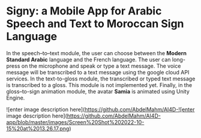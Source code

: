 # Signy: a Mobile App for Arabic Speech and Text to Moroccan Sign Language 

In the speech–to–text module, the user can choose between the **Modern Standard Arabic** language and the French language. The user can long-press on the microphone and speak or type a text message. The voice message will be transcribed to a text message using the google cloud API services. In the text-to-gloss module, the transcribed or typed text message is transcribed to a gloss. This module is not implemented yet. Finally, in the gloss–to-sign animation module, the avatar **Samia** is animated using Unity Engine.

![enter image description here](https://github.com/AbdelMahm/AI4D-![enter image description here](https://github.com/AbdelMahm/AI4D-app/blob/master/images/Screen%20Shot%202022-10-15%20at%2013.26.17.png)
